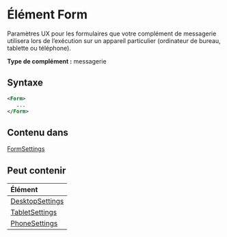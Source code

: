 # <a name="form-element"></a>Élément Form

Paramètres UX pour les formulaires que votre complément de messagerie utilisera lors de l’exécution sur un appareil particulier (ordinateur de bureau, tablette ou téléphone).

**Type de complément :** messagerie

## <a name="syntax"></a>Syntaxe

```XML
<Form>
   ...
</Form>
```

## <a name="contained-in"></a>Contenu dans

[FormSettings](formsettings.md)


## <a name="can-contain"></a>Peut contenir

|**Élément**|
|:-----|
|[DesktopSettings](desktopsettings.md)|
|[TabletSettings](tabletsettings.md)|
|[PhoneSettings](phonesettings.md)|
